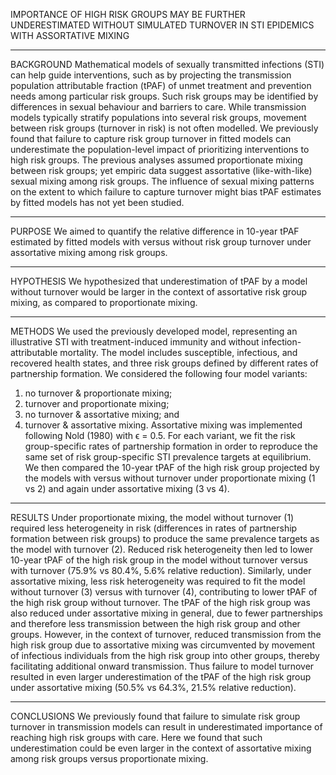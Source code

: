 IMPORTANCE OF HIGH RISK GROUPS MAY BE FURTHER UNDERESTIMATED
WITHOUT SIMULATED TURNOVER IN STI EPIDEMICS WITH ASSORTATIVE MIXING

----------------------------------------------------------------------------------------------------
BACKGROUND
Mathematical models of sexually transmitted infections (STI) can help guide interventions,
such as by projecting the transmission population attributable fraction (tPAF)
of unmet treatment and prevention needs among particular risk groups.
Such risk groups may be identified by differences in sexual behaviour and barriers to care.
While transmission models typically stratify populations into several risk groups,
movement between risk groups (turnover in risk) is not often modelled.
We previously found that failure to capture risk group turnover in fitted models
can underestimate the population-level impact of prioritizing interventions to high risk groups.
The previous analyses assumed proportionate mixing between risk groups;
yet empiric data suggest assortative (like-with-like) sexual mixing among risk groups.
The influence of sexual mixing patterns on the extent to which
failure to capture turnover might bias tPAF estimates by fitted models has not yet been studied.

----------------------------------------------------------------------------------------------------
PURPOSE
We aimed to quantify the relative difference in 10-year tPAF estimated by
fitted models with versus without risk group turnover under assortative mixing among risk groups.

----------------------------------------------------------------------------------------------------
HYPOTHESIS
We hypothesized that underestimation of tPAF by a model without turnover
would be larger in the context of assortative risk group mixing,
as compared to proportionate mixing.

----------------------------------------------------------------------------------------------------
METHODS
We used the previously developed model, representing an illustrative STI
with treatment-induced immunity and without infection-attributable mortality.
The model includes susceptible, infectious, and recovered health states,
and three risk groups defined by different rates of partnership formation.
We considered the following four model variants:
1) no turnover & proportionate mixing;
2) turnover and proportionate mixing;
3) no turnover & assortative mixing; and
4) turnover & assortative mixing.
Assortative mixing was implemented following Nold (1980) with ϵ = 0.5.
For each variant, we fit the risk group-specific rates of partnership formation
in order to reproduce the same set of risk group-specific STI prevalence targets at equilibrium.
We then compared the 10-year tPAF of the high risk group
projected by the models with versus without turnover
under proportionate mixing (1 vs 2) and again under assortative mixing (3 vs 4).

----------------------------------------------------------------------------------------------------
RESULTS
Under proportionate mixing, the model without turnover (1) required less heterogeneity in risk
(differences in rates of partnership formation between risk groups)
to produce the same prevalence targets as the model with turnover (2).
Reduced risk heterogeneity then led to
lower 10-year tPAF of the high risk group in the model without turnover versus with turnover
(75.9% vs 80.4%, 5.6% relative reduction).
Similarly, under assortative mixing, less risk heterogeneity was required
to fit the model without turnover (3) versus with turnover (4),
contributing to lower tPAF of the high risk group without turnover.
The tPAF of the high risk group was also reduced under assortative mixing in general,
due to fewer partnerships and therefore less transmission
between the high risk group and other groups.
However, in the context of turnover,
reduced transmission from the high risk group due to assortative mixing
was circumvented by movement of infectious individuals
from the high risk group into other groups,
thereby facilitating additional onward transmission.
Thus failure to model turnover resulted in
even larger underestimation of the tPAF of the high risk group under assortative mixing
(50.5% vs 64.3%, 21.5% relative reduction).

----------------------------------------------------------------------------------------------------
CONCLUSIONS
We previously found that failure to simulate risk group turnover in transmission models
can result in underestimated importance of reaching high risk groups with care.
Here we found that such underestimation could be even larger
in the context of assortative mixing among risk groups versus proportionate mixing.
